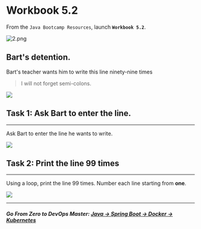 # Workbook 5.2

From the `Java Bootcamp Resources`, launch **`Workbook 5.2`**.

![2.png](https://img-c.udemycdn.com/redactor/raw/article_lecture/2025-01-04_02-56-34-980d5d50e7538409aa94ec5e39f2ca69.png)

Bart's detention.
-----------------

Bart's teacher wants him to write this line ninety-nine times

> I will not forget semi-colons.

![](https://img-c.udemycdn.com/redactor/raw/article_lecture/2025-01-04_02-56-34-55e5d8ff6be038afbe029a7283154740.png)

## Task 1: Ask Bart to enter the line.
-----------------------------------

Ask Bart to enter the line he wants to write.

![](https://img-c.udemycdn.com/redactor/raw/article_lecture/2025-01-04_02-56-34-0947bcdcd895706295e6c27435ddf9b8.gif)

## Task 2: Print the line 99 times
--------------------------------

Using a loop, print the line 99 times. Number each line starting from **one**.

![](https://img-c.udemycdn.com/redactor/raw/article_lecture/2025-01-04_02-56-34-92dd5033fe6746de9fc8e26c0257ba24.gif)

----------
##### **Go From Zero to DevOps Master**: *[Java → Spring Boot → Docker → Kubernetes](https://rslim087a.github.io/zero-devops-roadmap/)*